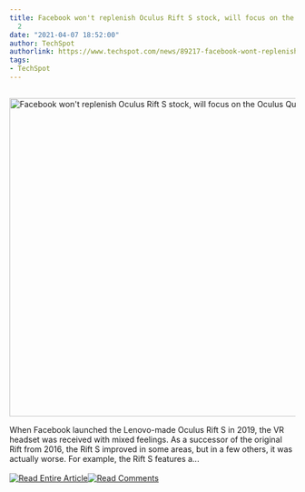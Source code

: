 ```yaml
---
title: Facebook won't replenish Oculus Rift S stock, will focus on the Oculus Quest
  2
date: "2021-04-07 18:52:00"
author: TechSpot
authorlink: https://www.techspot.com/news/89217-facebook-wont-replenish-oculus-rift-s-stock-focus.html
tags:
- TechSpot
---
```

<a href="https://www.techspot.com/news/89217-facebook-wont-replenish-oculus-rift-s-stock-focus.html" target="_blank"><img src="https://static.techspot.com/images2/news/ts3_thumbs/2021/04/2021-04-07-ts3_thumbs-685.jpg" width="800" height="560" style="padding: 15px 0" title="Facebook won't replenish Oculus Rift S stock, will focus on the Oculus Quest 2" /></a><br />When Facebook launched the Lenovo-made Oculus Rift S in 2019, the VR headset was received with mixed feelings. As a successor of the original Rift from 2016, the Rift S improved in some areas, but in a few others, it was actually worse. For example, the Rift S features a...<br /><br /><a href="https://www.techspot.com/news/89217-facebook-wont-replenish-oculus-rift-s-stock-focus.html"><img src="https://static.techspot.com/images/rss/rss_buttons_01.png" border="0" alt="Read Entire Article" /></a><a href="https://www.techspot.com/news/89217-facebook-wont-replenish-oculus-rift-s-stock-focus.html#comments"><img src="https://static.techspot.com/images/rss/rss_buttons_02.png" border="0" alt="Read Comments" /></a><br /><br />